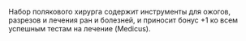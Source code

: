 Набор полякового хирурга содержит инструменты для ожогов, разрезов и лечения ран и болезней, и приносит бонус +1 ко всем успешным тестам на лечение (Medicus).